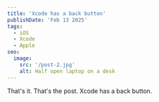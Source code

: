```yaml
---
title: 'Xcode has a back button'
publishDate: 'Feb 13 2025'
tags:
  - iOS
  - Xcode
  - Apple
seo:
  image:
    src: '/post-2.jpg'
    alt: Half open laptop on a desk
---
```


That's it. That's the post. Xcode has a back button.
